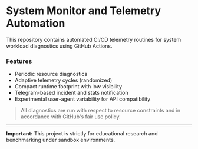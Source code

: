 # System Monitor and Telemetry Automation

This repository contains automated CI/CD telemetry routines for system workload diagnostics using GitHub Actions.

### Features

- Periodic resource diagnostics
- Adaptive telemetry cycles (randomized)
- Compact runtime footprint with low visibility
- Telegram-based incident and stats notification
- Experimental user-agent variability for API compatibility

> All diagnostics are run with respect to resource constraints and in accordance with GitHub's fair use policy.

---

**Important:** This project is strictly for educational research and benchmarking under sandbox environments.
